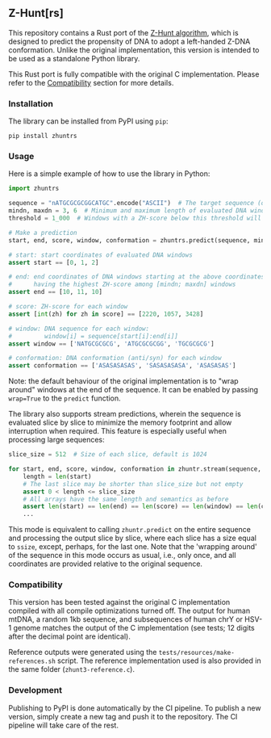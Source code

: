 ## Z-Hunt[rs]

This repository contains a Rust port of the [Z-Hunt algorithm](https://pubmed.ncbi.nlm.nih.gov/1601856/), which is
designed to predict the propensity of DNA to adopt a left-handed Z-DNA conformation. Unlike the original implementation,
this version is intended to be used as a standalone Python library.

This Rust port is fully compatible with the original C implementation. Please refer to
the [Compatibility](#compatibility) section for more details.

### Installation

The library can be installed from PyPI using `pip`:

```shell
pip install zhuntrs
```

### Usage

Here is a simple example of how to use the library in Python:

```python
import zhuntrs

sequence = "nATGCGCGCGGCATGC".encode("ASCII")  # The target sequence (only ATGCN are accepted, case insensitive)
mindn, maxdn = 3, 6  # Minimum and maximum length of evaluated DNA windows in dinucleotides
threshold = 1_000  # Windows with a ZH-score below this threshold will not be reported

# Make a prediction
start, end, score, window, conformation = zhuntrs.predict(sequence, mindn, maxdn, threshold)

# start: start coordinates of evaluated DNA windows
assert start == [0, 1, 2]

# end: end coordinates of DNA windows starting at the above coordinates and 
#      having the highest ZH-score among [mindn; maxdn] windows
assert end == [10, 11, 10]

# score: ZH-score for each window
assert [int(zh) for zh in score] == [2220, 1057, 3428]

# window: DNA sequence for each window:
#         window[i] = sequence[start[i]:end[i]]
assert window == ['NATGCGCGCG', 'ATGCGCGCGG', 'TGCGCGCG']

# conformation: DNA conformation (anti/syn) for each window
assert conformation == ['ASASASASAS', 'SASASASASA', 'ASASASAS']
```

Note: the default behaviour of the original implementation is to "wrap around" windows at the end of the sequence.
It can be enabled by passing `wrap=True` to the `predict` function.

The library also supports stream predictions, wherein the sequence is evaluated slice by slice to minimize the memory
footprint and allow interruption when required. This feature is especially useful when processing large sequences:

```python
slice_size = 512  # Size of each slice, default is 1024

for start, end, score, window, conformation in zhuntr.stream(sequence, mindn, maxdn, threshold, ssize=slice_size):
    length = len(start)
    # The last slice may be shorter than slice_size but not empty
    assert 0 < length <= slice_size
    # All arrays have the same length and semantics as before
    assert len(start) == len(end) == len(score) == len(window) == len(conformation)
    ...
```

This mode is equivalent to calling `zhuntr.predict` on the entire sequence and processing the output slice by slice,
where each slice has a size equal to `ssize`, except, perhaps, for the last one. Note that the 'wrapping around' of the
sequence in this mode occurs as usual, i.e., only once, and all coordinates are provided relative to the original
sequence.

### Compatibility

This version has been tested against the original C implementation compiled with all compile optimizations turned off.
The output for human mtDNA, a random 1kb sequence, and subsequences of human chrY or HSV-1 genome matches the output of
the C implementation (see tests; 12 digits after the decimal point are identical).

Reference outputs were generated using the `tests/resources/make-references.sh` script. The reference implementation
used is also provided in the same folder (`zhunt3-reference.c`).

### Development

Publishing to PyPI is done automatically by the CI pipeline. To publish a new version, simply create a new tag and push
it to the repository. The CI pipeline will take care of the rest.
